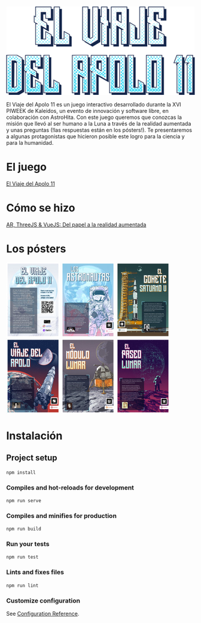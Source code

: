 ![El Viaje del Apolo 11](/title.png)

El Viaje del Apolo 11 es un juego interactivo desarrollado durante la XVI PIWEEK de Kaleidos, un evento de innovación y software libre, en colaboración con AstroHita. Con este juego queremos que conozcas la misión que llevó al ser humano a la Luna a través de la realidad aumentada y unas preguntas (!las respuestas están en los pósters!). Te presentaremos a algunas protagonistas que hicieron posible este logro para la ciencia y para la humanidad.

# El juego

[El Viaje del Apolo 11](https://piweek.github.io/follow-the-apollo-11/)

# Cómo se hizo

[AR, ThreeJS & VueJS: Del papel a la realidad aumentada](https://youtu.be/avpPkJF5SJM)

# Los pósters

[![Información del juego](/posters/texto-juego_thumb.jpg)](/posters/texto-juego.jpg)
[![Los Astronautas](/posters/poster1_thumb.jpg)](/posters/poster1.jpg)
[![El cohete Saturno V](/posters/poster2_thumb.jpg)](/posters/poster2.jpg)
[![El viaje del Apolo](/posters/poster3_thumb.jpg)](/posters/poster3.jpg)
[![El módulo lunar](/posters/poster4_thumb.jpg)](/posters/poster4.jpg)
[![El paseo lunar](/posters/poster5_thumb.jpg)](/posters/poster5.jpg)


# Instalación

## Project setup
```
npm install
```

### Compiles and hot-reloads for development
```
npm run serve
```

### Compiles and minifies for production
```
npm run build
```

### Run your tests
```
npm run test
```

### Lints and fixes files
```
npm run lint
```

### Customize configuration
See [Configuration Reference](https://cli.vuejs.org/config/).
